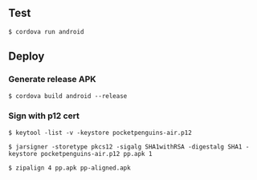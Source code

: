 ## Test

```shell
$ cordova run android
```

## Deploy

### Generate release APK

```shell
$ cordova build android --release
```

### Sign with p12 cert

```shell
$ keytool -list -v -keystore pocketpenguins-air.p12

$ jarsigner -storetype pkcs12 -sigalg SHA1withRSA -digestalg SHA1 -keystore pocketpenguins-air.p12 pp.apk 1

$ zipalign 4 pp.apk pp-aligned.apk
```
